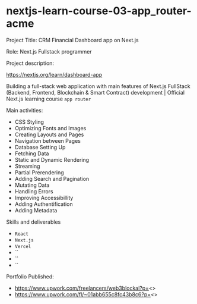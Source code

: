 # nextjs-learn-course-03-app_router-acme

Project Title: CRM Financial Dashboard app on Next.js

Role: Next.js Fullstack programmer

Project description:

https://nextjs.org/learn/dashboard-app

Building a full-stack web application with main features of Next.js
FullStack (Backend, Frontend, Blockchain & Smart Contract) development | Official Next.js learning course `app router` 


Main activities:
- CSS Styling
- Optimizing Fonts and Images
- Creating Layouts and Pages
- Navigation between Pages
- Database Setting Up 
- Fetching Data
- Static and Dynamic Rendering
- Streaming
- Partial Prerendering
- Adding Search and Pagination
- Mutating Data
- Handling Errors
- Improving Accessibillity
- Adding Authentification
- Adding Metadata

Skills and deliverables
- `React`
- `Next.js`
- `Vercel`
- ``
- ``
- ``


Portfolio Published:

- https://www.upwork.com/freelancers/web3blockai?p=<>
- https://www.upwork.com/fl/~01abb655c8fc43b8c6?p=<>
